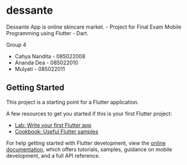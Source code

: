 # dessante
Dessante App is online skincare market. - Project for Final Exam Mobile Programming using Flutter - Dart.

Group 4
- Cahya Nandita - 085022008
- Ananda Dea - 085022010
- Mulyati - 085022011

## Getting Started
This project is a starting point for a Flutter application.

A few resources to get you started if this is your first Flutter project:

- [Lab: Write your first Flutter app](https://docs.flutter.dev/get-started/codelab)
- [Cookbook: Useful Flutter samples](https://docs.flutter.dev/cookbook)

For help getting started with Flutter development, view the
[online documentation](https://docs.flutter.dev/), which offers tutorials,
samples, guidance on mobile development, and a full API reference.
